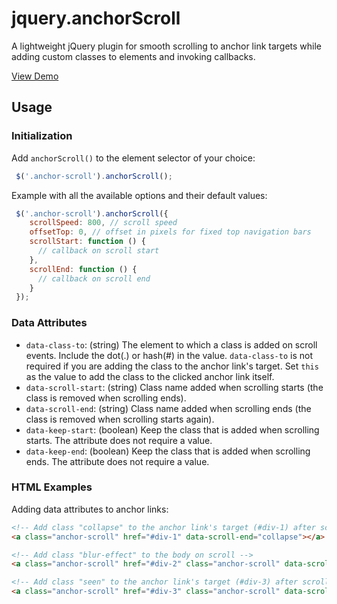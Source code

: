 # jquery.anchorScroll

A lightweight jQuery plugin for smooth scrolling to anchor link targets while adding custom classes to elements and invoking callbacks.

[View Demo](http://www.virgiliudiaconu.com/work/anchor-scroll/)

## Usage

### Initialization

Add `anchorScroll()` to the element selector of your choice:

```js
 $('.anchor-scroll').anchorScroll();
```

Example with all the available options and their default values:

```js
 $('.anchor-scroll').anchorScroll({
    scrollSpeed: 800, // scroll speed
    offsetTop: 0, // offset in pixels for fixed top navigation bars
    scrollStart: function () {
      // callback on scroll start
    },
    scrollEnd: function () {
      // callback on scroll end
    }
 });
```
### Data Attributes

- `data-class-to`: (string) The element to which a class is added on scroll events. Include the dot(.) or hash(#) in the value. `data-class-to` is not required if you are adding the class to the anchor link's target. Set `this` as the value to add the class to the clicked anchor link itself.
- `data-scroll-start`: (string) Class name added when scrolling starts (the class is removed when scrolling ends).
- `data-scroll-end`: (string) Class name added when scrolling ends (the class is removed when scrolling starts again).
- `data-keep-start`: (boolean) Keep the class that is added when scrolling starts. The attribute does not require a value.
- `data-keep-end`: (boolean) Keep the class that is added when scrolling ends. The attribute does not require a value.

### HTML Examples

Adding data attributes to anchor links:

```html
<!-- Add class "collapse" to the anchor link's target (#div-1) after scrolling ends -->
<a class="anchor-scroll" href="#div-1" data-scroll-end="collapse"></a>

<!-- Add class "blur-effect" to the body on scroll -->
<a class="anchor-scroll" href="#div-2" class="anchor-scroll" data-scroll-start="blur-effect" data-class-to="body"></a>

<!-- Add class "seen" to the anchor link's target (#div-3) after scrolling ends and keep the class -->
<a class="anchor-scroll" href="#div-3" class="anchor-scroll" data-scroll-end="seen" data-keep-end></a>
```
